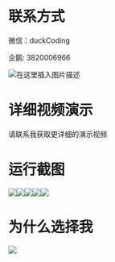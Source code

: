 # 联系方式

微信：duckCoding

企鹅: 3820006966

![在这里插入图片描述](http://upload.cxycsx.vip/91ab4bcb4f2c4c6db86365bb6d6e9c62.jpeg)

# 详细视频演示

请联系我获取更详细的演示视频

# 运行截图

![](http://www.bysj52.com/uploadfile/ueditor/image/202306/%E6%AF%95%E8%AE%BEssm636%E5%AD%A9%E7%AB%A5%E6%94%B6%E5%85%BB%E4%BF%A1%E6%81%AF%E7%AE%A1%E7%90%86+vue%E6%AF%95%E4%B8%9A%E8%AE%BE%E8%AE%A1/3.png)![](http://www.bysj52.com/uploadfile/ueditor/image/202306/%E6%AF%95%E8%AE%BEssm636%E5%AD%A9%E7%AB%A5%E6%94%B6%E5%85%BB%E4%BF%A1%E6%81%AF%E7%AE%A1%E7%90%86+vue%E6%AF%95%E4%B8%9A%E8%AE%BE%E8%AE%A1/4.png)![](http://www.bysj52.com/uploadfile/ueditor/image/202306/%E6%AF%95%E8%AE%BEssm636%E5%AD%A9%E7%AB%A5%E6%94%B6%E5%85%BB%E4%BF%A1%E6%81%AF%E7%AE%A1%E7%90%86+vue%E6%AF%95%E4%B8%9A%E8%AE%BE%E8%AE%A1/1.png)![](http://www.bysj52.com/uploadfile/ueditor/image/202306/%E6%AF%95%E8%AE%BEssm636%E5%AD%A9%E7%AB%A5%E6%94%B6%E5%85%BB%E4%BF%A1%E6%81%AF%E7%AE%A1%E7%90%86+vue%E6%AF%95%E4%B8%9A%E8%AE%BE%E8%AE%A1/2.png)![](http://www.bysj52.com/uploadfile/ueditor/image/202306/%E6%AF%95%E8%AE%BEssm636%E5%AD%A9%E7%AB%A5%E6%94%B6%E5%85%BB%E4%BF%A1%E6%81%AF%E7%AE%A1%E7%90%86+vue%E6%AF%95%E4%B8%9A%E8%AE%BE%E8%AE%A1/5.png)

# 为什么选择我

![](http://upload.cxycsx.vip/%E7%A8%8B%E5%BA%8F%E8%AE%BE%E8%AE%A1.png)

